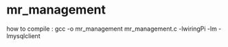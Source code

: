 mr_management
=============

how to compile : gcc -o mr_management mr_management.c -lwiringPi -lm -lmysqlclient